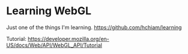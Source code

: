 # Learning WebGL

Just one of the things I'm learning. https://github.com/hchiam/learning

Tutorial: <https://developer.mozilla.org/en-US/docs/Web/API/WebGL_API/Tutorial>
